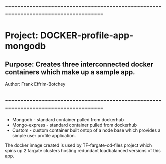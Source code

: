 ## -----------------------------------------------------------------------------------
# Project: DOCKER-profile-app-mongodb
## Purpose: Creates three interconnected docker containers which make up a sample app.
   Author: Frank Effrim-Botchey
## -----------------------------------------------------------------------------------


- Mongodb - standard container pulled from dockerhub
- Mongo-express - standard container pulled from dockerhub
- Custom - custom container built ontop of a node base which provides a simple user profile application. 

The docker image created is used by TF-fargate-cd-files project which spins up 2 fargate clusters hosting redundant loadbalanced versions of this app.



